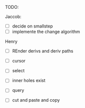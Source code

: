 TODO:

Jaccob:
- [ ] decide on smallstep
- [ ] implemente the change algorithm

Henry
- [ ] REnder derivs and deriv paths
- [ ] cursor
- [ ] select
- [ ] inner holes exist
- [ ] query
- [ ] cut and paste and copy

